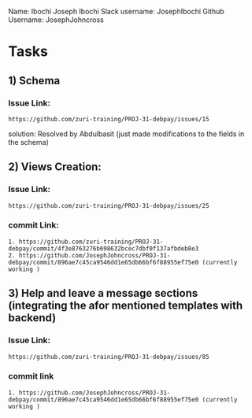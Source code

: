 Name: Ibochi Joseph Ibochi
Slack username: JosephIbochi
Github Username: JosephJohncross



# Tasks

## 1) Schema
### Issue Link:
    https://github.com/zuri-training/PROJ-31-debpay/issues/15
solution: Resolved by Abdulbasit (just made modifications to the fields in the schema)


## 2) Views Creation:
### Issue Link: 
    https://github.com/zuri-training/PROJ-31-debpay/issues/25
### commit Link:
    1. https://github.com/zuri-training/PROJ-31-debpay/commit/4f3e8763276b698632bcec7dbf0f137afbdeb8e3
    2. https://github.com/JosephJohncross/PROJ-31-debpay/commit/896ae7c45ca9546dd1e65db66bf6f88955ef75e0 (currently working )

## 3) Help and leave a message sections (integrating the afor mentioned templates with backend)
### Issue Link:
    https://github.com/zuri-training/PROJ-31-debpay/issues/85
### commit link
    1. https://github.com/JosephJohncross/PROJ-31-debpay/commit/896ae7c45ca9546dd1e65db66bf6f88955ef75e0 (currently working )